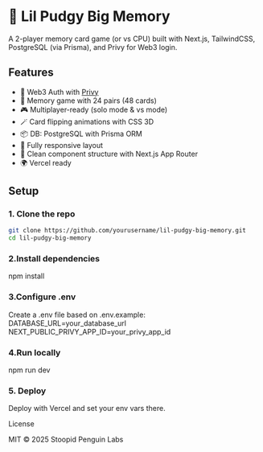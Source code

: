 # 🧠 Lil Pudgy Big Memory

A 2-player memory card game (or vs CPU) built with Next.js, TailwindCSS, PostgreSQL (via Prisma), and Privy for Web3 login.

## Features

- 🔐 Web3 Auth with [Privy](https://www.privy.io/)
- 🧠 Memory game with 24 pairs (48 cards)
- 🎮 Multiplayer-ready (solo mode & vs mode)
- 🪄 Card flipping animations with CSS 3D
- 📦 DB: PostgreSQL with Prisma ORM
- 🌈 Fully responsive layout
- 🧼 Clean component structure with Next.js App Router
- 🌍 Vercel ready

## Setup

### 1. Clone the repo

```bash
git clone https://github.com/yourusername/lil-pudgy-big-memory.git
cd lil-pudgy-big-memory
```

### 2.Install dependencies

npm install

### 3.Configure .env

Create a .env file based on .env.example:
DATABASE_URL=your_database_url
NEXT_PUBLIC_PRIVY_APP_ID=your_privy_app_id

### 4.Run locally

npm run dev

### 5. Deploy

Deploy with Vercel and set your env vars there.

License

MIT © 2025 Stoopid Penguin Labs
